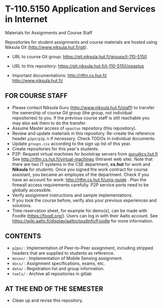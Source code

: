 T-110.5150 Application and Services in Internet
=====
Materials for Assignments and Course Staff

Repositories for student assignments and course materials are hosted using Niksula Git (http://www.niksula.hut.fi/git).

- URL to course Git group:
 https://git.niksula.hut.fi/groups/t-110-5150

- URL to this repository:
 https://git.niksula.hut.fi/t-110-5150/opastus

- Important documentations:
 http://rtfm.cs.hut.fi/
 http://www.niksula.hut.fi/


FOR COURSE STAFF
-----

  - Please contact Niksula Guru (http://www.niksula.hut.fi/staff) to transfer the ownership of course Git group (the group, not individual repositories) to you.
    If the previous course staff is still reachable you may also ask them to do the transfer.
  - Assume Master access of `opastus` repository (this repository).
  - Review and update materials in this repository.
    Re-create the reference header `p2pn/p2p.h` if necessary.
    Check TODOs in individual documents.
  - Update `groups.csv` according to the sign up list of this year.
  - Create repositories for this year's students.
  - P2P: Request virtual machines for bootstrap servers from guru@cs.hut.fi
    See http://rtfm.cs.hut.fi/virtual-machines (Intranet web site).
    Note that there are two IT systems in the CSE department, **cs.hut** for *work* and **Niksula** for *students*.
    Once you signed the work contract for course assistant, you became an employee of the department.
    Check if you have an account for *work*: http://rtfm.cs.hut.fi/unix-guide .
    Plan the firewall access requirements carefully.
    P2P service ports need to be globally accessible.
  - Verify assignment instructions and sample implementations.
  - If you took the course before, verify also your previous experiences and solutions.
  - Time reservation sheet, for example for demo(s), can be made with Foodle (https://foodl.org/).
    Users can log in with their Aalto account.
    See https://wiki.aalto.fi/display/aaltocloudinfo/Foodle for more information.


CONTENTS
-----

  - `p2pn/`  : Implementation of Peer-to-Peer assignment, including stripped headers that are supplied to students as reference.
  - `mosen/` : Implementation of Mobile Sensing assignment.
  - `docs/`  : Assignment specifications, exams, etc.
  - `data/`  : Registration list and group information.
  - `tools/` : Archive all repositories in gitlab


AT THE END OF THE SEMESTER
-----

 - Clean up and revise this repository.

